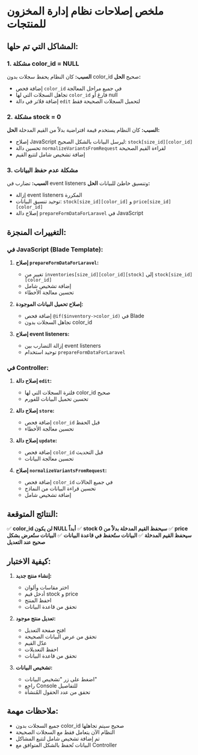 # ملخص إصلاحات نظام إدارة المخزون للمنتجات

## المشاكل التي تم حلها:

### 1. مشكلة color_id = NULL
**السبب:** كان النظام يحفظ سجلات بدون color_id صحيح
**الحل:** 
- إضافة فحص `color_id` في جميع مراحل المعالجة
- تجاهل السجلات التي لها `color_id` فارغ أو null
- إضافة فلاتر في دالة `edit` لتحميل السجلات الصحيحة فقط

### 2. مشكلة stock = 0
**السبب:** كان النظام يستخدم قيمة افتراضية بدلاً من القيم المدخلة
**الحل:**
- إصلاح JavaScript ليرسل البيانات بالشكل الصحيح: `stock[size_id][color_id]`
- تحسين دالة `normalizeVariantsFromRequest` لقراءة القيم الصحيحة
- إضافة تشخيص شامل لتتبع القيم

### 3. مشكلة عدم حفظ البيانات
**السبب:** تضارب في event listeners وتنسيق خاطئ للبيانات
**الحل:**
- إزالة event listeners المكررة
- توحيد تنسيق البيانات: `stock[size_id][color_id]` و `price[size_id][color_id]`
- إصلاح دالة `prepareFormDataForLaravel` في JavaScript

## التغييرات المنجزة:

### في JavaScript (Blade Template):
1. **إصلاح `prepareFormDataForLaravel`:**
   - تغيير من `inventories[size_id][color_id][stock]` إلى `stock[size_id][color_id]`
   - إضافة تشخيص شامل
   - تحسين معالجة الأخطاء

2. **إصلاح تحميل البيانات الموجودة:**
   - إضافة فحص `@if($inventory->color_id)` في Blade
   - تجاهل السجلات بدون color_id

3. **إصلاح event listeners:**
   - إزالة التضارب بين event listeners
   - توحيد استخدام `prepareFormDataForLaravel`

### في Controller:
1. **إصلاح دالة `edit`:**
   - فلترة السجلات التي لها color_id صحيح
   - تحسين تحميل البيانات للفورم

2. **إصلاح دالة `store`:**
   - إضافة فحص `color_id` قبل الحفظ
   - تحسين معالجة الأخطاء

3. **إصلاح دالة `update`:**
   - إضافة فحص `color_id` قبل التحديث
   - تحسين معالجة البيانات

4. **إصلاح `normalizeVariantsFromRequest`:**
   - إضافة فحص `color_id` في جميع الحالات
   - تحسين قراءة البيانات من النماذج
   - إضافة تشخيص شامل

## النتائج المتوقعة:

✅ **color_id لن يكون NULL أبداً**
✅ **stock سيحفظ القيم المدخلة بدلاً من 0**
✅ **price سيحفظ القيم المدخلة**
✅ **البيانات ستُحفظ في قاعدة البيانات**
✅ **البيانات ستُعرض بشكل صحيح عند التعديل**

## كيفية الاختبار:

1. **إنشاء منتج جديد:**
   - اختر مقاسات وألوان
   - أدخل قيم stock و price
   - احفظ المنتج
   - تحقق من قاعدة البيانات

2. **تعديل منتج موجود:**
   - افتح صفحة التعديل
   - تحقق من عرض البيانات الصحيحة
   - عدّل القيم
   - احفظ التعديلات
   - تحقق من قاعدة البيانات

3. **تشخيص البيانات:**
   - اضغط على زر "تشخيص البيانات"
   - راجع Console للتفاصيل
   - تحقق من عدد الحقول المُنشأة

## ملاحظات مهمة:

- جميع السجلات بدون color_id صحيح سيتم تجاهلها
- النظام الآن يتعامل فقط مع السجلات الصحيحة
- تم إضافة تشخيص شامل لتتبع المشاكل
- البيانات تُحفظ بالشكل المتوافق مع Controller

